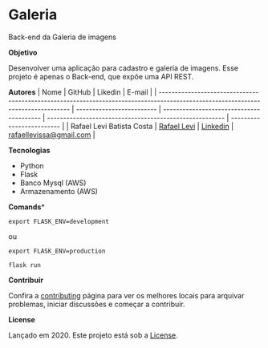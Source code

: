 # Galeria
Back-end da Galeria de imagens

**Objetivo**

Desenvolver uma aplicação para cadastro e galeria de imagens. Esse projeto é apenas o Back-end, que expõe uma API REST.

**Autores**
| 
Nome                      | GitHub                                   | Likedin                                                 | E-mail                    |
| -------------------------------------------------------------------------------------------------------------------------------- | ------------------------- | ---------------------------------------- | ------------------------------------------------------- | ------------------------- |
| Rafael Levi Batista Costa | [Rafael Levi](https://github.com/rafaellevissa) | [Linkedin](https://www.linkedin.com/in/rafaellevissa/) | rafaellevissa@gmail.com |

**Tecnologias**

- Python
- Flask
- Banco Mysql (AWS)
- Armazenamento (AWS)

**Comands***

`export FLASK_ENV=development`

ou

`export FLASK_ENV=production`

`flask run`

**Contribuir**

Confira a [contributing](https://github.com/rafaellevissa/galeria/blob/master/CONTRIBUTING.md) página para ver os melhores locais para arquivar problemas, iniciar discussões e começar a contribuir.

**License**

Lançado em 2020.
Este projeto está sob a [License](https://github.com/rafaellevissa/galeria/blob/master/LICENSE).

